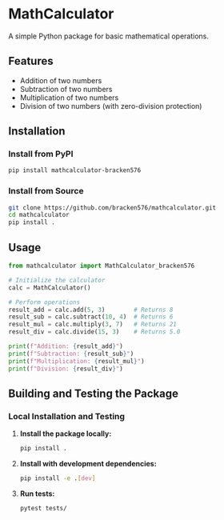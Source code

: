 # MathCalculator

A simple Python package for basic mathematical operations.

## Features

- Addition of two numbers
- Subtraction of two numbers
- Multiplication of two numbers
- Division of two numbers (with zero-division protection)

## Installation

### Install from PyPI
```bash
pip install mathcalculator-bracken576
```

### Install from Source
```bash
git clone https://github.com/bracken576/mathcalculator.git
cd mathcalculator
pip install .
```

## Usage

```python
from mathcalculator import MathCalculator_bracken576

# Initialize the calculator
calc = MathCalculator()

# Perform operations
result_add = calc.add(5, 3)        # Returns 8
result_sub = calc.subtract(10, 4)  # Returns 6
result_mul = calc.multiply(3, 7)   # Returns 21
result_div = calc.divide(15, 3)    # Returns 5.0

print(f"Addition: {result_add}")
print(f"Subtraction: {result_sub}")
print(f"Multiplication: {result_mul}")
print(f"Division: {result_div}")
```

## Building and Testing the Package

### Local Installation and Testing

1. **Install the package locally:**
   ```bash
   pip install .
   ```

2. **Install with development dependencies:**
   ```bash
   pip install -e .[dev]
   ```

3. **Run tests:**
   ```bash
   pytest tests/
   ```